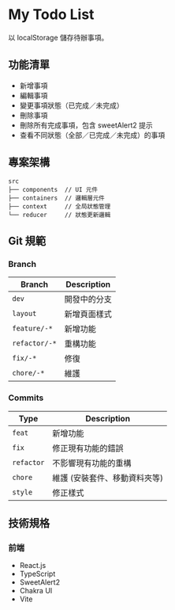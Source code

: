 # My Todo List 
以 localStorage 儲存待辦事項。

## 功能清單
- 新增事項
- 編輯事項
- 變更事項狀態（已完成／未完成）
- 刪除事項
- 刪除所有完成事項，包含 sweetAlert2 提示
- 查看不同狀態（全部／已完成／未完成）的事項

## 專案架構
```
src  
├── components  // UI 元件
├── containers  // 邏輯層元件
├── context     // 全局狀態管理
└── reducer     // 狀態更新邏輯
```

## Git 規範
### Branch
| Branch | Description |
| ------ | ----------- |
| `dev` | 開發中的分支 |
| `layout` | 新增頁面樣式 |
| `feature/-*` | 新增功能 |
| `refactor/-*` | 重構功能 |
| `fix/-*` | 修復 |
| `chore/-*` | 維護 |

### Commits
| Type | Description |
| ---- | ----------- |
| `feat` | 新增功能 |
| `fix` | 修正現有功能的錯誤 |
| `refactor` | 不影響現有功能的重構 |
| `chore` | 維護 (安裝套件、移動資料夾等) |
| `style` |	修正樣式 |


## 技術規格
### 前端
- React.js
- TypeScript
- SweetAlert2
- Chakra UI
- Vite
